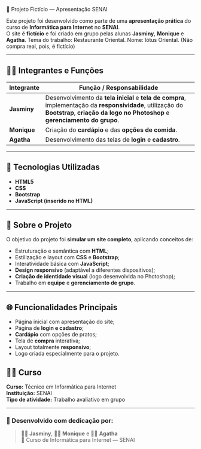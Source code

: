 🍱 Projeto Fictício — Apresentação SENAI

Este projeto foi desenvolvido como parte de uma **apresentação prática** do curso de **Informática para Internet** no **SENAI**.  
O site é **fictício** e foi criado em grupo pelas alunas **Jasminy**, **Monique** e **Agatha**. Tema do trabalho: Restaurante Oriental. Nome: lótus Oriental. (Não compra real, pois, é fictício)

---

## 👩‍💻 Integrantes e Funções

| Integrante | Função / Responsabilidade |
|-------------|---------------------------|
| **Jasminy** | Desenvolvimento da **tela inicial** e **tela de compra**, implementação da **responsividade**, utilização do **Bootstrap**, **criação da logo no Photoshop** e **gerenciamento do grupo**. |
| **Monique** | Criação do **cardápio** e das **opções de comida**. |
| **Agatha** | Desenvolvimento das telas de **login** e **cadastro**. |

---

## 🧰 Tecnologias Utilizadas

- **HTML5**
- **CSS**
- **Bootstrap**
- **JavaScript (inserido no HTML)**

---


## 📝 Sobre o Projeto

O objetivo do projeto foi **simular um site completo**, aplicando conceitos de:
- Estruturação e semântica com **HTML**;  
- Estilização e layout com **CSS** e **Bootstrap**;  
- Interatividade básica com **JavaScript**;  
- **Design responsivo** (adaptável a diferentes dispositivos);  
- **Criação de identidade visual** (logo desenvolvida no Photoshop);  
- Trabalho em **equipe** e **gerenciamento de grupo**.

---

## 🌐 Funcionalidades Principais

- Página inicial com apresentação do site;  
- Página de **login e cadastro**;  
- **Cardápio** com opções de pratos;  
- Tela de **compra** interativa;  
- Layout totalmente **responsivo**;  
- Logo criada especialmente para o projeto.


## 🧑‍🏫 Curso

**Curso:** Técnico em Informática para Internet  
**Instituição:** SENAI  
**Tipo de atividade:** Trabalho avaliativo em grupo  

---

### 💬 Desenvolvido com dedicação por:
> 👩‍💻 **Jasminy**, 👩‍💻 **Monique** e 👩‍💻 **Agatha**  
> 💖 Curso de Informática para Internet — SENAI
